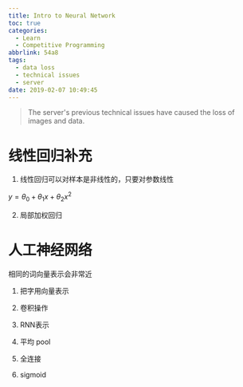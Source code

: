 ```yaml
---
title: Intro to Neural Network
toc: true
categories:
  - Learn
  - Competitive Programming
abbrlink: 54a8
tags:
  - data loss
  - technical issues
  - server
date: 2019-02-07 10:49:45
---
```



> The server's previous technical issues have caused the loss of images and data.

# 线性回归补充

1. 线性回归可以对样本是非线性的，只要对参数线性

$y=\theta_0+\theta_1x+\theta_2x^2$

2. 局部加权回归


# 人工神经网络


相同的词向量表示会非常近

1. 把字用向量表示

2. 卷积操作

3. RNN表示

4. 平均 pool

5. 全连接

6. sigmoid

